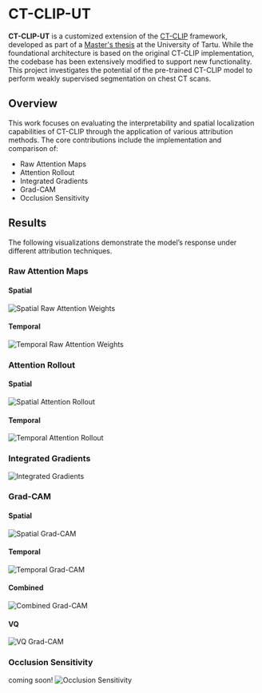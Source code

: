 # CT-CLIP-UT

**CT-CLIP-UT** is a customized extension of the [CT-CLIP](https://github.com/ibrahimethemhamamci/CT-CLIP) framework, developed as part of a [Master's thesis](https://drive.google.com/file/d/1mESSdczyXtrmz_XSWyzl8XepzOZJI-PI/view?usp=sharing) at the University of Tartu. While the foundational architecture is based on the original CT-CLIP implementation, the codebase has been extensively modified to support new functionality. This project investigates the potential of the pre-trained CT-CLIP model to perform weakly supervised segmentation on chest CT scans.

## Overview

This work focuses on evaluating the interpretability and spatial localization capabilities of CT-CLIP through the application of various attribution methods. The core contributions include the implementation and comparison of:

-   Raw Attention Maps
-   Attention Rollout
-   Integrated Gradients
-   Grad-CAM
-   Occlusion Sensitivity

## Results

The following visualizations demonstrate the model’s response under different attribution techniques.

### Raw Attention Maps

#### Spatial

![Spatial Raw Attention Weights](results/spatial_raw_attention_maps.gif)

#### Temporal

![Temporal Raw Attention Weights](results/temporal_raw_attention_maps.gif)

### Attention Rollout

#### Spatial

![Spatial Attention Rollout](results/spatial_attention_rollout.gif)

#### Temporal

![Temporal Attention Rollout](results/temporal_attention_rollout.gif)

### Integrated Gradients

![Integrated Gradients](results/integrated_gradients.gif)

### Grad-CAM

#### Spatial

![Spatial Grad-CAM](results/spatial_grad_cam.gif)

#### Temporal

![Temporal Grad-CAM](results/temporal_grad_cam.gif)

#### Combined

![Combined Grad-CAM](results/combined_grad_cam.gif)

#### VQ

![VQ Grad-CAM](results/vq_grad_cam.gif)

### Occlusion Sensitivity

coming soon!
![Occlusion Sensitivity](results/occlusion_sensitivity.gif)
